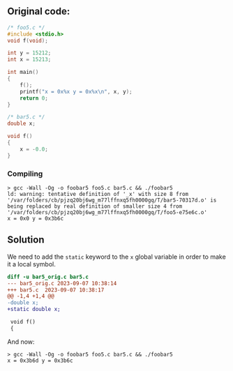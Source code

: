 ## Original code:

```c
/* foo5.c */
#include <stdio.h>
void f(void);

int y = 15212;
int x = 15213;

int main()
{
    f();
    printf("x = 0x%x y = 0x%x\n", x, y);
    return 0;
}
```


```c
/* bar5.c */
double x;

void f()
{
    x = -0.0;
} 
```

### Compiling
```
> gcc -Wall -Og -o foobar5 foo5.c bar5.c && ./foobar5
ld: warning: tentative definition of '_x' with size 8 from '/var/folders/cb/pjzq20bj6wg_m77lffnxq5fh0000gq/T/bar5-70317d.o' is being replaced by real definition of smaller size 4 from '/var/folders/cb/pjzq20bj6wg_m77lffnxq5fh0000gq/T/foo5-e75e6c.o'
x = 0x0 y = 0x3b6c
```


## Solution
We need to add the `static` keyword to the `x` global variable in order to make it a local symbol.
```diff
diff -u bar5_orig.c bar5.c
--- bar5_orig.c	2023-09-07 10:38:14
+++ bar5.c	2023-09-07 10:38:17
@@ -1,4 +1,4 @@
-double x;
+static double x;

 void f()
 {
```

And now:
```
> gcc -Wall -Og -o foobar5 foo5.c bar5.c && ./foobar5
x = 0x3b6d y = 0x3b6c
```
